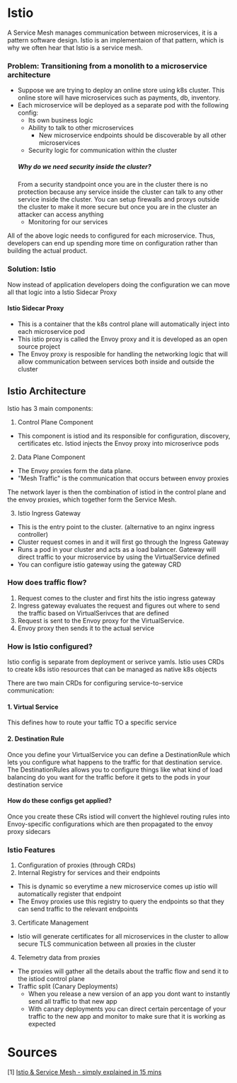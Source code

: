 # Istio

A Service Mesh manages communication between microservices, it is a pattern software design. Istio is an implementaion of that pattern, which is why we often hear that Istio is a service mesh.

### Problem: Transitioning from a monolith to a microservice architecture
- Suppose we are trying to deploy an online store using k8s cluster. This online store will have microservices such as payments, db, inventory.
- Each microservice will be deployed as a separate pod with the following config:
    - Its own business logic
    - Ability to talk to other microservices
      - New microservice endpoints should be discoverable by all other microservices
    - Security logic for communication within the cluster
    ##### Why do we need security inside the cluster?
    From a security standpoint once you are in the cluster there is no protection because any service inside the cluster can talk to any other service inside the cluster. You can setup firewalls and proxys outside the cluster to make it more secure but once you are in the cluster an attacker can access anything
    - Monitoring for our services

All of the above logic needs to configured for each microservice. Thus, developers can end up spending more time on configuration rather than building the actual product.


### Solution: Istio

Now instead of application developers doing the configuration we can move all that logic into a Istio Sidecar Proxy

#### Istio Sidecar Proxy
- This is a container that the k8s control plane will automatically inject into each microservice pod
- This istio proxy is called the Envoy proxy and it is developed as an open source project
- The Envoy proxy is resposible for handling the networking logic that will allow communication between services both inside and outside the cluster

## Istio Architecture

Istio has 3 main components: 

1. Control Plane Component
- This component is istiod and its responsible for configuration, discovery, certificates etc. Istiod injects the Envoy proxy into microserivce pods

2. Data Plane Component
- The Envoy proxies form the data plane. 
- "Mesh Traffic" is the communication that occurs between envoy proxies

The network layer is then the combination of istiod in the control plane and the envoy proxies, which together form the Service Mesh.

3. Istio Ingress Gateway
- This is the entry point to the cluster. (alternative to an nginx ingress controller) 
- Cluster request comes in and it will first go through the Ingress Gateway
- Runs a pod in your cluster and acts as a load balancer. Gateway will direct traffic to your microservice by using the VirtualService defined
- You can configure istio gateway using the gateway CRD

### How does traffic flow?
1. Request comes to the cluster and first hits the istio ingress gateway
2. Ingress gateway evaluates the request and figures out where to send the traffic based on VirtualSerivces that are defined
3. Request is sent to the Envoy proxy for the VirtualService. 
4. Envoy proxy then sends it to the actual service

### How is Istio configured?
Istio config is separate from deployment or serivce yamls. Istio uses CRDs to create k8s istio resources that can be managed as native k8s objects

There are two main CRDs for configuring service-to-service communication:

#### 1. Virtual Service
This defines how to route your taffic TO a specific service

#### 2. Destination Rule
Once you define your VirtualService you can define a DestinationRule which lets you configure what happens to the traffic for that destination service. The DestinationRules allows you to configure things like what kind of load balancing do you want for the traffic before it gets to the pods in your destination service

#### How do these configs get applied?
Once you create these CRs istiod will convert the highlevel routing rules into Envoy-specific configurations which are then propagated to the envoy proxy sidecars

### Istio Features
1. Configuration of proxies (through CRDs)
2. Internal Registry for services and their endpoints
  - This is dynamic so everytime a new microservice comes up istio will automatically register that endpoint
  - The Envoy proxies use this registry to query the endpoints so that they can send traffic to the relevant endpoints
3. Certificate Management
  - Istio will generate certificates for all microservices in the cluster to allow secure TLS communication between all proxies in the cluster
4. Telemetry data from proxies
  - The proxies will gather all the details about the traffic flow and send it to the istiod control plane
- Traffic split (Canary Deployments)
  - When you release a new version of an app you dont want to instantly send all traffic to that new app
  - With canary deployments you can direct certain percentage of your traffic to the new app and monitor to make sure that it is working as expected

# Sources
[1] [Istio & Service Mesh - simply explained in 15 mins](https://www.youtube.com/watch?v=16fgzklcF7Y&list=PLEP50MzAcEUg5T8WdKvz3t4n5Zu5q5oDH&ab_channel=TechWorldwithNana)